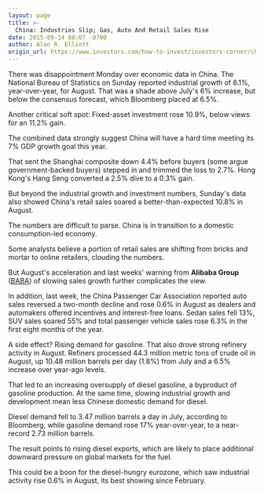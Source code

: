```yaml
---
layout: page
title: >-
  China: Industries Slip; Gas, Auto And Retail Sales Rise
date: 2015-09-14 08:07 -0700
author: Alan R. Elliott
origin_url: https://www.investors.com/how-to-invest/investors-corner/china-economic-data-mixed/
---
```


There was disappointment Monday over economic data in China. The National Bureau of Statistics on Sunday reported industrial growth of 6.1%, year-over-year, for August. That was a shade above July's 6% increase, but below the consensus forecast, which Bloomberg placed at 6.5%.

Another critical soft spot: Fixed-asset investment rose 10.9%, below views for an 11.2% gain.

The combined data strongly suggest China will have a hard time meeting its 7% GDP growth goal this year.

That sent the Shanghai composite down 4.4% before buyers (some argue government-backed buyers) stepped in and trimmed the loss to 2.7%. Hong Kong's Hang Seng converted a 2.5% dive to a 0.3% gain.

But beyond the industrial growth and investment numbers, Sunday's data also showed China's retail sales soared a better-than-expected 10.8% in August.

The numbers are difficult to parse. China is in transition to a domestic consumption-led economy.

Some analysts believe a portion of retail sales are shifting from bricks and mortar to online retailers, clouding the numbers.

But August's acceleration and last weeks' warning from **Alibaba Group** ([BABA](https://research.investors.com/quote.aspx?symbol=BABA)) of slowing sales growth further complicates the view.

In addition, last week, the China Passenger Car Association reported auto sales reversed a two-month decline and rose 0.6% in August as dealers and automakers offered incentives and interest-free loans. Sedan sales fell 13%, SUV sales soared 55% and total passenger vehicle sales rose 6.3% in the first eight months of the year.

A side effect? Rising demand for gasoline. That also drove strong refinery activity in August. Refiners processed 44.3 million metric tons of crude oil in August, up 10.48 million barrels per day (1.8%) from July and a 6.5% increase over year-ago levels.

That led to an increasing oversupply of diesel gasoline, a byproduct of gasoline production. At the same time, slowing industrial growth and development mean less Chinese domestic demand for diesel.

Diesel demand fell to 3.47 million barrels a day in July, according to Bloomberg, while gasoline demand rose 17% year-over-year, to a near-record 2.73 million barrels.

The result points to rising diesel exports, which are likely to place additional downward pressure on global markets for the fuel.

This could be a boon for the diesel-hungry eurozone, which saw industrial activity rise 0.6% in August, its best showing since February.
